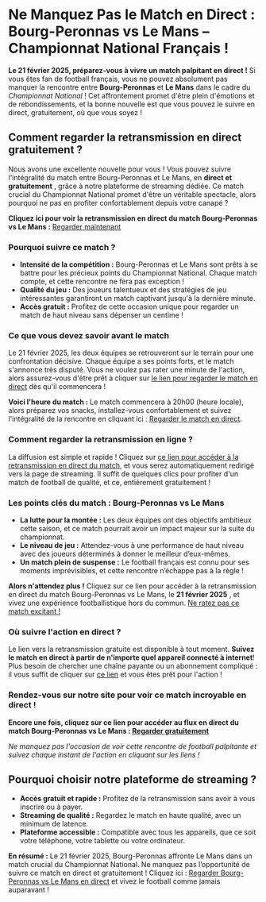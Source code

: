 # Ne Manquez Pas le Match en Direct : Bourg-Peronnas vs Le Mans – Championnat National Français !

**Le 21 février 2025, préparez-vous à vivre un match palpitant en direct !** Si vous êtes fan de football français, vous ne pouvez absolument pas manquer la rencontre entre **Bourg-Peronnas** et **Le Mans** dans le cadre du _Championnat National_ ! Cet affrontement promet d'être plein d'émotions et de rebondissements, et la bonne nouvelle est que vous pouvez le suivre en direct, gratuitement, où que vous soyez !

## Comment regarder la retransmission en direct gratuitement ?

Nous avons une excellente nouvelle pour vous ! Vous pouvez suivre l'intégralité du match entre Bourg-Peronnas et Le Mans, en **direct et gratuitement** , grâce à notre plateforme de streaming dédiée. Ce match crucial du Championnat National promet d'être un véritable spectacle, alors pourquoi ne pas en profiter confortablement depuis votre canapé ?

**Cliquez ici pour voir la retransmission en direct du match Bourg-Peronnas vs Le Mans :** [Regarder maintenant](https://tinyurl.com/livestreamfreeo?st=Bourg-Peronnas+vs+Le+Mans&si=gh)

### Pourquoi suivre ce match ?

- **Intensité de la compétition :** Bourg-Peronnas et Le Mans sont prêts à se battre pour les précieux points du Championnat National. Chaque match compte, et cette rencontre ne fera pas exception !
- **Qualité du jeu :** Des joueurs talentueux et des stratégies de jeu intéressantes garantiront un match captivant jusqu'à la dernière minute.
- **Accès gratuit :** Profitez de cette occasion unique pour regarder un match de haut niveau sans dépenser un centime !

### Ce que vous devez savoir avant le match

Le 21 février 2025, les deux équipes se retrouveront sur le terrain pour une confrontation décisive. Chaque équipe a ses points forts, et le match s'annonce très disputé. Vous ne voulez pas rater une minute de l'action, alors assurez-vous d'être prêt à cliquer sur [le lien pour regarder le match en direct](https://tinyurl.com/livestreamfreeo?st=Bourg-Peronnas+vs+Le+Mans&si=gh) dès qu'il commencera !

**Voici l'heure du match :** Le match commencera à 20h00 (heure locale), alors préparez vos snacks, installez-vous confortablement et suivez l'intégralité de la rencontre en cliquant ici : [Regarder le match en direct](https://tinyurl.com/livestreamfreeo?st=Bourg-Peronnas+vs+Le+Mans&si=gh).

### Comment regarder la retransmission en ligne ?

La diffusion est simple et rapide ! Cliquez sur [ce lien pour accéder à la retransmission en direct du match](https://tinyurl.com/livestreamfreeo?st=Bourg-Peronnas+vs+Le+Mans&si=gh), et vous serez automatiquement redirigé vers la page de streaming. Il suffit de quelques clics pour profiter d'un match de football de qualité, et ce, entièrement gratuitement !

### Les points clés du match : Bourg-Peronnas vs Le Mans

- **La lutte pour la montée :** Les deux équipes ont des objectifs ambitieux cette saison, et ce match pourrait avoir un impact majeur sur la suite du championnat.
- **Le niveau de jeu :** Attendez-vous à une performance de haut niveau avec des joueurs déterminés à donner le meilleur d’eux-mêmes.
- **Un match plein de suspense :** Le football français est connu pour ses moments imprévisibles, et cette rencontre n’échappe pas à la règle !

**Alors n'attendez plus !** Cliquez sur ce lien pour accéder à la retransmission en direct du match Bourg-Peronnas vs Le Mans, le **21 février 2025** , et vivez une expérience footballistique hors du commun. [Ne ratez pas ce match excitant !](https://tinyurl.com/livestreamfreeo?st=Bourg-Peronnas+vs+Le+Mans&si=gh)

### Où suivre l'action en direct ?

Le lien vers la retransmission gratuite est disponible à tout moment. **Suivez le match en direct à partir de n'importe quel appareil connecté à internet**! Plus besoin de chercher une chaîne payante ou un abonnement compliqué : il vous suffit de cliquer sur [ce lien](https://tinyurl.com/livestreamfreeo?st=Bourg-Peronnas+vs+Le+Mans&si=gh) et vous êtes prêt pour l'action !

### Rendez-vous sur notre site pour voir ce match incroyable en direct !

**Encore une fois, cliquez sur ce lien pour accéder au flux en direct du match Bourg-Peronnas vs Le Mans : [Regarder gratuitement](https://tinyurl.com/livestreamfreeo?st=Bourg-Peronnas+vs+Le+Mans&si=gh)**

_Ne manquez pas l'occasion de voir cette rencontre de football palpitante et suivez chaque instant de l'action en cliquant sur les liens !_

## Pourquoi choisir notre plateforme de streaming ?

- **Accès gratuit et rapide :** Profitez de la retransmission sans avoir à vous inscrire ou à payer.
- **Streaming de qualité :** Regardez le match en haute qualité, avec un minimum de latence.
- **Plateforme accessible :** Compatible avec tous les appareils, que ce soit votre téléphone, votre tablette ou votre ordinateur.

**En résumé :** Le 21 février 2025, Bourg-Peronnas affronte Le Mans dans un match crucial du Championnat National. Ne manquez pas l’opportunité de suivre ce match en direct et gratuitement ! Cliquez ici : [Regarder Bourg-Peronnas vs Le Mans en direct](https://tinyurl.com/livestreamfreeo?st=Bourg-Peronnas+vs+Le+Mans&si=gh) et vivez le football comme jamais auparavant !
